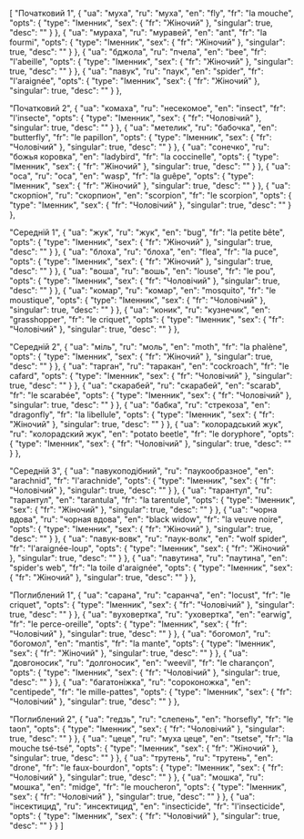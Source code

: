 [
  "Початковий 1",
  {
    "ua": "муха",
    "ru": "муха",
    "en": "fly",
    "fr": "la mouche",
    "opts": {
      "type": "Іменник",
      "sex": {
        "fr": "Жіночий"
      },
      "singular": true,
      "desc": ""
    }
  },
  { 
    "ua": "мураха",
    "ru": "муравей",
    "en": "ant",
    "fr": "la fourmi",
    "opts": {
      "type": "Іменник",
      "sex": {
        "fr": "Жіночий"
      },
      "singular": true,
      "desc": ""
    }
  },
  {
    "ua": "бджола",
    "ru": "пчела",
    "en": "bee",
    "fr": "l'abeille",
    "opts": {
      "type": "Іменник",
      "sex": {
        "fr": "Жіночий"
      },
      "singular": true,
      "desc": ""
    }
  },
  {
    "ua": "павук",
    "ru": "паук",
    "en": "spider",
    "fr": "l'araignée",
    "opts": {
      "type": "Іменник",
      "sex": {
        "fr": "Жіночий"
      },
      "singular": true,
      "desc": ""
    }
  },


  
  "Початковий 2",
  {
    "ua": "комаха",
    "ru": "несекомое",
    "en": "insect",
    "fr": "l'insecte",
    "opts": {
      "type": "Іменник",
      "sex": {
        "fr": "Чоловічий"
      },
      "singular": true,
      "desc": ""
    }
  },
  {
    "ua": "метелик",
    "ru": "бабочка",
    "en": "butterfly",
    "fr": "le papillon",
    "opts": {
      "type": "Іменник",
      "sex": {
        "fr": "Чоловічий"
      },
      "singular": true,
      "desc": ""
    }
  },
  {
    "ua": "сонечко",
    "ru": "божья коровка",
    "en": "ladybird",
    "fr": "la coccinelle",
    "opts": {
      "type": "Іменник",
      "sex": {
        "fr": "Жіночий"
      },
      "singular": true,
      "desc": ""
    }
  },
  {
    "ua": "оса",
    "ru": "оса",
    "en": "wasp",
    "fr": "la guêpe",
    "opts": {
      "type": "Іменник",
      "sex": {
        "fr": "Жіночий"
      },
      "singular": true,
      "desc": ""
    }
  },
  {
    "ua": "скорпіон",
    "ru": "скорпион",
    "en": "scorpion",
    "fr": "le scorpion",
    "opts": {
      "type": "Іменник",
      "sex": {
        "fr": "Чоловічий"
      },
      "singular": true,
      "desc": ""
    }
  },



  "Середній 1",
  {
    "ua": "жук",
    "ru": "жук",
    "en": "bug",
    "fr": "la petite bête",
    "opts": {
      "type": "Іменник",
      "sex": {
        "fr": "Жіночий"
      },
      "singular": true,
      "desc": ""
    }
  },
  {
    "ua": "блоха",
    "ru": "блоха",
    "en": "flea",
    "fr": "la puce",
    "opts": {
      "type": "Іменник",
      "sex": {
        "fr": "Жіночий"
      },
      "singular": true,
      "desc": ""
    }
  },
  {
    "ua": "воша",
    "ru": "вошь",
    "en": "louse",
    "fr": "le pou",
    "opts": {
      "type": "Іменник",
      "sex": {
        "fr": "Чоловічий"
      },
      "singular": true,
      "desc": ""
    }
  },
  {
    "ua": "комар",
    "ru": "комар",
    "en": "mosquito",
    "fr": "le moustique",
    "opts": {
      "type": "Іменник",
      "sex": {
        "fr": "Чоловічий"
      },
      "singular": true,
      "desc": ""
    }
  },
  {
    "ua": "коник",
    "ru": "кузнечик",
    "en": "grasshopper",
    "fr": "le criquet",
    "opts": {
      "type": "Іменник",
      "sex": {
        "fr": "Чоловічий"
      },
      "singular": true,
      "desc": ""
    }
  },



  "Середній 2",
  {
    "ua": "міль",
    "ru": "моль",
    "en": "moth",
    "fr": "la phalène",
    "opts": {
      "type": "Іменник",
      "sex": {
        "fr": "Жіночий"
      },
      "singular": true,
      "desc": ""
    }
  },
  {
    "ua": "тарган",
    "ru": "таракан",
    "en": "cockroach",
    "fr": "le cafard",
    "opts": {
      "type": "Іменник",
      "sex": {
        "fr": "Чоловічий"
      },
      "singular": true,
      "desc": ""
    }
  },
  {
    "ua": "скарабей",
    "ru": "скарабей",
    "en": "scarab",
    "fr": "le scarabée",
    "opts": {
      "type": "Іменник",
      "sex": {
        "fr": "Чоловічий"
      },
      "singular": true,
      "desc": ""
    }
  },
  {
    "ua": "бабка",
    "ru": "стрекоза",
    "en": "dragonfly",
    "fr": "la libellule",
    "opts": {
      "type": "Іменник",
      "sex": {
        "fr": "Жіночий"
      },
      "singular": true,
      "desc": ""
    }
  },
  {
    "ua": "колорадський жук",
    "ru": "колорадский жук",
    "en": "potato beetle",
    "fr": "le doryphore",
    "opts": {
      "type": "Іменник",
      "sex": {
        "fr": "Чоловічий"
      },
      "singular": true,
      "desc": ""
    }
  },



  "Середній 3",
  {
    "ua": "павукоподібний",
    "ru": "паукообразное",
    "en": "arachnid",
    "fr": "l'arachnide",
    "opts": {
      "type": "Іменник",
      "sex": {
        "fr": "Чоловічий"
      },
      "singular": true,
      "desc": ""
    }
  },
  {
    "ua": "тарантул",
    "ru": "тарантул",
    "en": "tarantula",
    "fr": "la tarentule",
    "opts": {
      "type": "Іменник",
      "sex": {
        "fr": "Жіночий"
      },
      "singular": true,
      "desc": ""
    }
  },
  {
    "ua": "чорна вдова",
    "ru": "чорная вдова",
    "en": "black widow",
    "fr": "la veuve noire",
    "opts": {
      "type": "Іменник",
      "sex": {
        "fr": "Жіночий"
      },
      "singular": true,
      "desc": ""
    }
  },
  {
    "ua": "павук-вовк",
    "ru": "паук-волк",
    "en": "wolf spider",
    "fr": "l'araignée-loup",
    "opts": {
      "type": "Іменник",
      "sex": {
        "fr": "Жіночий"
      },
      "singular": true,
      "desc": ""
    }
  },
  {
    "ua": "павутина",
    "ru": "паутина",
    "en": "spider's web",
    "fr": "la toile d'araignée",
    "opts": {
      "type": "Іменник",
      "sex": {
        "fr": "Жіночий"
      },
      "singular": true,
      "desc": ""
    }
  },



  "Поглиблений 1",
  {
    "ua": "сарана",
    "ru": "саранча",
    "en": "locust",
    "fr": "le criquet",
    "opts": {
      "type": "Іменник",
      "sex": {
        "fr": "Чоловічий"
      },
      "singular": true,
      "desc": ""
    }
  },
  {
    "ua": "вуховертка",
    "ru": "уховертка",
    "en": "earwig",
    "fr": "le perce-oreille",
    "opts": {
      "type": "Іменник",
      "sex": {
        "fr": "Чоловічий"
      },
      "singular": true,
      "desc": ""
    }
  },
  {
    "ua": "богомол",
    "ru": "богомол",
    "en": "mantis",
    "fr": "la mante",
    "opts": {
      "type": "Іменник",
      "sex": {
        "fr": "Жіночий"
      },
      "singular": true,
      "desc": ""
    }
  },
  {
    "ua": "довгоносик",
    "ru": "долгоносик",
    "en": "weevil",
    "fr": "le charançon",
    "opts": {
      "type": "Іменник",
      "sex": {
        "fr": "Чоловічий"
      },
      "singular": true,
      "desc": ""
    }
  },
  {
    "ua": "багатоніжка",
    "ru": "сороконожка",
    "en": "centipede",
    "fr": "le mille-pattes",
    "opts": {
      "type": "Іменник",
      "sex": {
        "fr": "Чоловічий"
      },
      "singular": true,
      "desc": ""
    }
  },



  "Поглиблений 2",
  {
    "ua": "гедзь",
    "ru": "слепень",
    "en": "horsefly",
    "fr": "le taon",
    "opts": {
      "type": "Іменник",
      "sex": {
        "fr": "Чоловічий"
      },
      "singular": true,
      "desc": ""
    }
  },
  {
    "ua": "цеце",
    "ru": "муха цеце",
    "en": "tsetse",
    "fr": "la mouche tsé-tsé",
    "opts": {
      "type": "Іменник",
      "sex": {
        "fr": "Жіночий"
      },
      "singular": true,
      "desc": ""
    }
  },
  {
    "ua": "трутень",
    "ru": "трутень",
    "en": "drone",
    "fr": "le faux-bourdon",
    "opts": {
      "type": "Іменник",
      "sex": {
        "fr": "Чоловічий"
      },
      "singular": true,
      "desc": ""
    }
  },
  {
    "ua": "мошка",
    "ru": "мошка",
    "en": "midge",
    "fr": "le moucheron",
    "opts": {
      "type": "Іменник",
      "sex": {
        "fr": "Чоловічий"
      },
      "singular": true,
      "desc": ""
    }
  },
  {
    "ua": "інсектицид",
    "ru": "инсектицид",
    "en": "insecticide",
    "fr": "l'insecticide",
    "opts": {
      "type": "Іменник",
      "sex": {
        "fr": "Чоловічий"
      },
      "singular": true,
      "desc": ""
    }
  }
]
